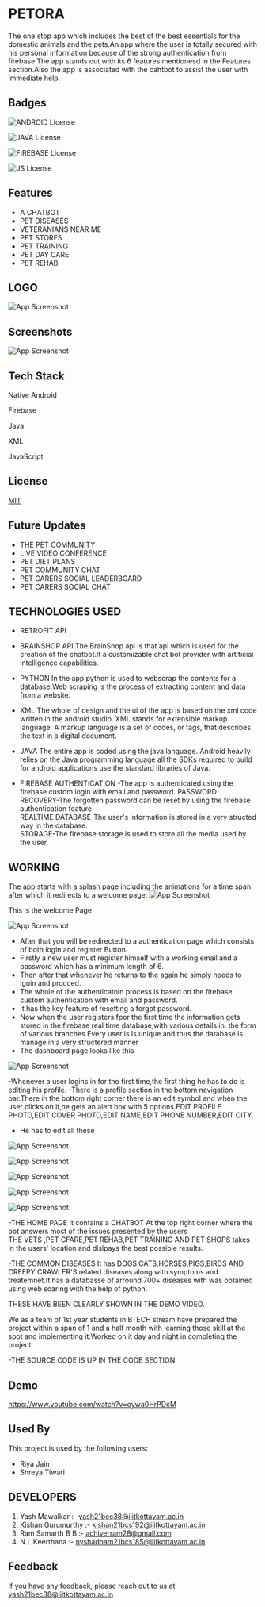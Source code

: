 # PETORA
The one stop app which includes the best of the best essentials 
for the domestic animals and the pets.An app where the user is totally secured
with his personal information because of the strong authentication 
from firebase.The app stands out with its 6 features mentionesd 
in the Features section.Also the app is associated with the 
cahtbot to assist the user with immediate help.



## Badges



![ANDROID License](https://img.shields.io/badge/Android-3DDC84?style=for-the-badge&logo=android&logoColor=white)

![JAVA License](https://img.shields.io/badge/Java-ED8B00?style=for-the-badge&logo=java&logoColor=white)

![FIREBASE License](https://img.shields.io/badge/firebase-ffca28?style=for-the-badge&logo=firebase&logoColor=black)

![JS License](https://img.shields.io/badge/JavaScript-323330?style=for-the-badge&logo=javascript&logoColor=F7DF1E)





## Features

- A CHATBOT
- PET DISEASES
- VETERANIANS NEAR ME
- PET STORES
- PET TRAINING
- PET DAY CARE
- PET REHAB

    
## LOGO
![App Screenshot](https://github.com/Yash-Mawalkar/Database_For_App/blob/main/app_icon_1.png)

## Screenshots

![App Screenshot](https://github.com/Yash-Mawalkar/Database_For_App/blob/main/WhatsApp%20Image%202022-03-31%20at%202.47.41%20AM.jpeg)


## Tech Stack
Native Android

Firebase

Java

XML

JavaScript


## License

[MIT](https://choosealicense.com/licenses/mit/)


## Future Updates
- THE PET COMMUNITY
- LIVE VIDEO CONFERENCE
- PET DIET PLANS
- PET COMMUNITY CHAT
- PET CARERS SOCIAL LEADERBOARD
- PET CARERS SOCIAL CHAT
## TECHNOLOGIES USED
- RETROFIT API
- BRAINSHOP API
The BrainShop api is that api which is used for the creation
of the chatbot.It a customizable chat bot provider with artificial intelligence capabilities.

- PYTHON
In the app python is used to webscrap the contents for a 
database.Web scraping is the process of  extracting content and data from a website.

- XML
The whole of design and the ui of the app is based on the 
xml code written in the android studio.
XML stands for extensible markup language. A markup language is a set of codes, or tags, that describes the text in a digital document.

- JAVA
The entire app is coded using the java language.
Android heavily relies on the Java programming language all the SDKs required to build for android applications use the standard libraries of Java.

- FIREBASE
AUTHENTICATION -The app is authenticated using the 
firebase custom login with email and password.
PASSWORD RECOVERY-The forgotten password can be reset 
by using the firebase authentication feature.      
REALTIME DATABASE-The user's information is stored in a very
structed way in the database.      
STORAGE-The firebase storage is used to store all the media
used by the user.

## WORKING
The app starts with a splash page including the animations for a time span after which it redirects to a welcome page.
![App Screenshot](https://github.com/achiverram28/fire-baseapp/blob/master/38157E7E-9310-4E38-8023-264397CDD94A.png)

This is the welcome Page

![App Screenshot](https://github.com/achiverram28/fire-baseapp/blob/master/64534A13-F9E1-4193-8FA4-648EB720534C.png)

- After that you will be redirected to a authentication page which consists of both login and register Button.
- Firstly a new user must register himself with a working email and a password which has a minimum length of 6.
- Then after that whenever he returns to the again he simply needs to lgoin and procced.
- The whole of the authenticatoin process is based on the firebase custom authentication with email and password.
- It has the key feature of resetting a forgot password.
- Now when the user registers fpor the first time the information gets stored in the firebase real time database,with various details in. the form of various branches.Every user is is unique and thus the database is manage in a very structered manner
- The dashboard page looks like this
 
 

![App Screenshot](https://github.com/Yash-Mawalkar/Database_For_App/blob/main/WhatsApp%20Image%202022-03-31%20at%202.47.41%20AM.jpeg)

-Whenever a user logins in for the first time,the first thing he has to do is editing his profile.
-There is a profile section in the bottom navigation bar.There in the bottom right corner there is an edit symbol and when the user clicks on it,he gets 
an alert box with 5 options.EDIT PROFILE PHOTO,EDIT COVER PHOTO,EDIT NAME,EDIT PHONE NUMBER,EDIT CITY.
- He has to edit all these 

![App Screenshot](https://github.com/achiverram28/fire-baseapp/blob/master/2C20147B-6324-4F1F-AF64-7BCDCAD6D7F7_1_105_c.jpeg)


![App Screenshot](https://github.com/achiverram28/fire-baseapp/blob/master/1B8D6D37-A2C7-4BD4-9466-185E21A4075E_1_105_c.jpeg)


![App Screenshot](https://github.com/achiverram28/fire-baseapp/blob/master/6E7BCA24-47CF-40C2-BDFE-55475F4B2A4E_1_105_c.jpeg)


![App Screenshot](https://github.com/achiverram28/fire-baseapp/blob/master/6BCA5167-1C54-4E19-A08F-CB87E5D02C9B.jpeg)


![App Screenshot](https://github.com/achiverram28/fire-baseapp/blob/master/A11E2AF4-D5D8-4610-8AF0-7855D6FFC2C6_1_105_c.jpeg)

-THE HOME PAGE
It contains a CHATBOT At the top right corner where the bot answers most of the issues presented by the users\
THE VETS ,PET CFARE,PET REHAB,PET TRAINING AND PET SHOPS takes in the users' location and dislpays the best possible results.

-THE COMMON DISEASES
It has DOGS,CATS,HORSES,PIGS,BIRDS AND CREEPY CRAWLER'S related diseases along with symptoms and treatemnet.It has a databasse of arround 700+ diseases 
with was obtained using web scaring with the help of python.

THESE HAVE BEEN CLEARLY SHOWN IN THE DEMO VIDEO.

We as a team of 1st year students in BTECH stream have prepared the project within a span of 1 and a half month with learning those skill at the spot and implementing it.Worked on it day and night in completing the project.

-THE SOURCE CODE IS UP IN THE CODE SECTION.







## Demo

https://www.youtube.com/watch?v=oywa0HrPDcM


## Used By

This project is used by the following users:
- Riya Jain
- Shreya Tiwari



## DEVELOPERS
1) Yash Mawalkar :- yash21bec38@iiitkottayam.ac.in
2) Kishan Gurumurthy :- kishan21bcs192@iiitkottayam.ac.in
3) Ram Samarth B B :- achiverram28@gmail.com
4) N.L.Keerthana :- nyshadham21bcs185@iiitkottayam.ac.in
## Feedback

If you have any feedback, please reach out to us at yash21bec38@iiitkottayam.ac.in

